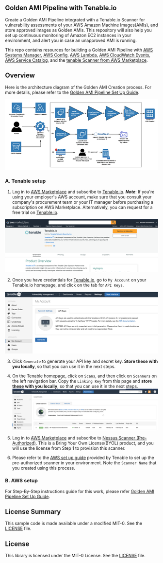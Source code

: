 ## Golden AMI Pipeline with Tenable.io

Create a Golden AMI Pipeline integrated with a Tenable.io Scanner for vulnerability assessments of your AWS Amazon Machine Images(AMIs), and store approved images as Golden AMIs. This repository will also help you set up continuous monitoring of Amazon EC2 instances in your environment, and alert you in case an unapproved AMI is running. 

This repo contains resources for building a Golden AMI Pipeline with [AWS Systems Manager](https://aws.amazon.com/systems-manager/), [AWS Config](https://aws.amazon.com/config/), [AWS Lambda](https://aws.amazon.com/lambda/), [AWS CloudWatch Events](https://docs.aws.amazon.com/AmazonCloudWatch/latest/events/WhatIsCloudWatchEvents.html), [AWS Service Catalog](https://aws.amazon.com/servicecatalog/), and the [tenable Scanner from AWS Marketplace](https://aws.amazon.com/marketplace/pp/B01BLHP02I?qid=1548203238792&sr=0-3&ref_=srh_res_product_title).


## Overview
Here is the architecture diagram of the Golden AMI Creation process. For more details, please refer to the [Golden AMI Pipeline Set Up Guide](/resources/docs/Golden-AMI-Pipeline-Guide-Version1.3.docx).

![architecture-diagram](/resources/images/arch-diagram.png)

### A. Tenable setup
1. Log in to [AWS Marketplace](https://aws.amazon.com/marketplace/pp/B07J2HN7KV?qid=1571182872249&sr=0-1&ref_=srh_res_product_title) and subscribe to [Tenable.io](https://aws.amazon.com/marketplace/pp/B07J2HN7KV?qid=1571182872249&sr=0-1&ref_=srh_res_product_title). 
**_Note_**: If you're using your employer's AWS account, make sure that you consult your company's procurement team or your IT manager before purchasing a subscription on AWS Marketplace. Alternatively, you can request for a free trial on [Tenable.io](https://www.tenable.com/try).

![awsmp-tenable](/resources/images/awsmp-tenable.png)



2. Once you have credentials for [Tenable.io](www.tenable.io), go to `My Account` on your Tenable.io homepage, and click on the tab for `API Keys`.

![architecture-diagram](/resources/images/api-key.png)


3. Click `Generate` to generate your API key and secret key. **Store these with you locally**, so that you can use it in the next steps.

4. On the Tenable homepage, click on `Scans`, and then click on `Scanners` on the left navigation bar. Copy the `Linking Key` from this page and **store these with you locally**, so that you can use it in the next steps.
![architecture-diagram](/resources/images/linking-key.png)

5. Log in to [AWS Marketplace](https://aws.amazon.com/marketplace/pp/B01LXCD58S?qid=1571184129453&sr=0-1&ref_=srh_res_product_title) and subscribe to [Nessus Scanner (Pre-Authorized)](https://aws.amazon.com/marketplace/pp/B01LXCD58S?qid=1571184129453&sr=0-1&ref_=srh_res_product_title). This is a Bring Your Own License(BYOL) product, and you will use the license from Step 1 to provision this scanner.

6. Please refer to the [AWS set up guide](https://docs.tenable.com/other/TenableioAWSIntegrationGuide.pdf) provided by Tenable to set up the pre-authorized scanner in your environment. Note the `Scanner Name` that you created using this process.

### B. AWS setup

For Step-By-Step instructions guide for this work, please refer [Golden AMI Pipeline Set Up Guide](/resources/docs/Golden-AMI-Pipeline-Guide-Version1.3.docx).

## License Summary
This sample code is made available under a modified MIT-0. See the [LICENSE](LICENSE) file.

## License
This library is licensed under the MIT-0 License. See the [LICENSE](LICENSE) file.

